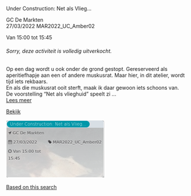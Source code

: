 Under Construction: Net als Vlieg...

GC De Markten  
27/03/2022 MAR2022\_UC\_Amber02  

Van 15:00 tot 15:45

  

###### *Sorry, deze activiteit is volledig uitverkocht.*

  

Op een dag wordt u ook onder de grond gestopt. Gereserveerd als aperitiefhapje aan een of andere muskusrat. Maar hier, in dit atelier, wordt tijd iets rekbaars.  
En als die muskusrat ooit sterft, maak ik daar gewoon iets schoons van.  
De voorstelling “Net als vlieghuid” speelt zi ...  
[Lees meer](https://tickets.vgc.be/activity/subscribe/MAR2022_UC_Amber02)

[Bekijk](https://tickets.vgc.be/ticketingActivity/subscribe/MAR2022_UC_Amber02)

![](75159.png)

[Based on this search](https://tickets.vgc.be/activity/index?&vrijeplaatsen=1&Age%5B%5D=3%2C5&entity=244)